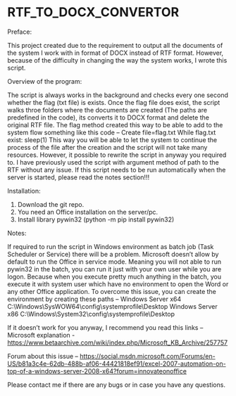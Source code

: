 # RTF_TO_DOCX_CONVERTOR


Preface:

This project created due to the requirement to output all the documents of the system I work with in format of DOCX instead of RTF format. However, because of the difficulty in changing the way the system works, I wrote this script.


Overview of the program:

The script is always works in the background and checks every one second whether the flag (txt file) is exists. Once the flag file does exist, the script walks throe folders where the documents are created (The paths are predefined in the code), its converts it to DOCX format and delete the original RTF file. 
The flag method created this way to be able to add to the system flow something like this code – 
Create file=flag.txt
While flag.txt exist:
	sleep(1)
This way you will be able to let the system to continue the process of the file after the creation and the script will not take many resources.
However, it possible to rewrite the script in anyway you required to. I have previously used the script with argument method of path to the RTF without any issue.
If this script needs to be run automatically when the server is started, please read the notes section!!!


Installation:

1.	Download the git repo.
2.	You need an Office installation on the server/pc.
3.	Install library pywin32 (python -m pip install pywin32)

Notes:

If required to run the script in Windows environment as batch job (Task Scheduler or Service) there will be a problem. Microsoft doesn’t allow by default to run the Office in service mode. Meaning you will not able to run pywin32 in the batch, you can run it just with your own user while you are logon. 
Because when you execute pretty much anything in the batch, you execute it with system user which have no environment to open the Word or any other Office application.
To overcome this issue, you can create the environment by creating these paths – 
Windows Server x64
C:\Windows\SysWOW64\config\systemprofile\Desktop
Windows Server x86
C:\Windows\System32\config\systemprofile\Desktop

If it doesn’t work for you anyway, I recommend you read this links – 
Microsoft explanation - https://www.betaarchive.com/wiki/index.php/Microsoft_KB_Archive/257757

Forum about this issue – https://social.msdn.microsoft.com/Forums/en-US/b81a3c4e-62db-488b-af06-44421818ef91/excel-2007-automation-on-top-of-a-windows-server-2008-x64?forum=innovateonoffice

Please contact me if there are any bugs or in case you have any questions.
